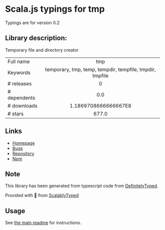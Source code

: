 
# Scala.js typings for tmp

Typings are for version 0.2

## Library description:
Temporary file and directory creator

|                    |                 |
| ------------------ | :-------------: |
| Full name          | tmp |
| Keywords           | temporary, tmp, temp, tempdir, tempfile, tmpdir, tmpfile |
| # releases         | 0 |
| # dependents       | 0.0 |
| # downloads        | 1.1869708666666667E8 |
| # stars            | 677.0 |

## Links
- [Homepage](http://github.com/raszi/node-tmp)
- [Bugs](http://github.com/raszi/node-tmp/issues)
- [Repository](https://github.com/raszi/node-tmp)
- [Npm](https://www.npmjs.com/package/tmp)
    


## Note
This library has been generated from typescript code from [DefinitelyTyped](https://definitelytyped.org).

Provided with :purple_heart: from [ScalablyTyped](https://github.com/oyvindberg/ScalablyTyped)

## Usage
See [the main readme](../../readme.md) for instructions.



